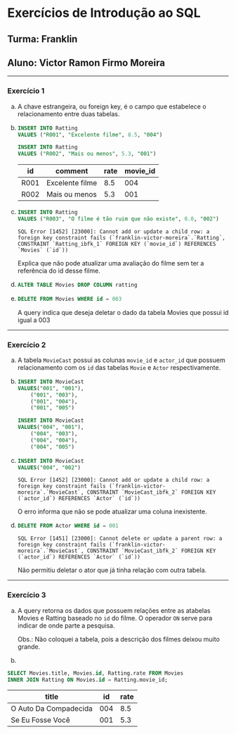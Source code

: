 <style type="text/css">
    ol { list-style-type: lower-alpha; }
</style>


# Exercícios de Introdução ao SQL

## Turma: Franklin
## Aluno: Victor Ramon Firmo Moreira
---

### Exercício 1

1. A chave estrangeira, ou foreign key, é o campo que estabelece o relacionamento entre duas tabelas. 

1. 
    ```SQL
    INSERT INTO Ratting
    VALUES ("R001", "Excelente filme", 8.5, "004")

    INSERT INTO Ratting
    VALUES ("R002", "Mais ou menos", 5.3, "001")
    ```

    | id   | comment         | rate | movie_id |
    | ---- | --------------- | ---- | -------- |
    | R001 | Excelente filme | 8.5  | 004      |
    | R002 | Mais ou menos   | 5.3  | 001      |

1. 
    ```SQL
    INSERT INTO Ratting
    VALUES ("R003", "O filme é tão ruim que não existe", 0.0, "002")
    ```

    ``` SQL Error [1452] [23000]: Cannot add or update a child row: a foreign key constraint fails (`franklin-victor-moreira`.`Ratting`, CONSTRAINT `Ratting_ibfk_1` FOREIGN KEY (`movie_id`) REFERENCES `Movies` (`id`)) ```

    Explica que não pode atualizar uma avaliação do filme sem ter a referência do id desse filme.

1. 
    ```SQL
    ALTER TABLE Movies DROP COLUMN ratting
    ```

1. 
    ```SQL
    DELETE FROM Movies WHERE id = 003 
    ```

    A query indica que deseja deletar o dado da tabela Movies que possui id igual a 003

---

### Exercício 2

1. A tabela `MovieCast` possui as colunas `movie_id` e `actor_id` que possuem relacionamento com os `id` das tabelas `Movie` e `Actor` respectivamente.

1. 
    ```SQL
    INSERT INTO MovieCast 
    VALUES("001", "001"),
        ("001", "003"),
        ("001", "004"), 
        ("001", "005")

    INSERT INTO MovieCast 
    VALUES("004", "001"),
        ("004", "003"),
        ("004", "004"), 
        ("004", "005")
    ```

1. 
    ```SQL
    INSERT INTO MovieCast 
    VALUES("004", "002")
    ```

    ```SQL Error [1452] [23000]: Cannot add or update a child row: a foreign key constraint fails (`franklin-victor-moreira`.`MovieCast`, CONSTRAINT `MovieCast_ibfk_2` FOREIGN KEY (`actor_id`) REFERENCES `Actor` (`id`))```

    O erro informa que não se pode atualizar uma coluna inexistente.

1. 
    ```SQL
    DELETE FROM Actor WHERE id = 001
    ```

    ```
    SQL Error [1451] [23000]: Cannot delete or update a parent row: a foreign key constraint fails (`franklin-victor-moreira`.`MovieCast`, CONSTRAINT `MovieCast_ibfk_2` FOREIGN KEY (`actor_id`) REFERENCES `Actor` (`id`))
    ```

    Não permitiu deletar o ator que já tinha relação com outra tabela.

---

### Exercício 3

1. 
    A query retorna os dados que possuem relações entre as atabelas Movies e Ratting baseado no `id` do filme. O operador `ON` serve para indicar de onde parte a pesquisa.

    Obs.: Não coloquei a tabela, pois a descrição dos filmes deixou muito grande.

2. 
```sql
SELECT Movies.title, Movies.id, Ratting.rate FROM Movies 
INNER JOIN Ratting ON Movies.id = Ratting.movie_id;
```

| title                 | id  | rate |
| --------------------- | --- | ---- |
| O Auto Da Compadecida | 004 | 8.5  |
| Se Eu Fosse Você      | 001 | 5.3  |
